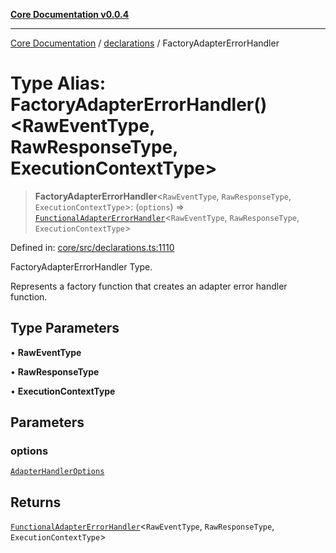 [**Core Documentation v0.0.4**](../../README.md)

***

[Core Documentation](../../modules.md) / [declarations](../README.md) / FactoryAdapterErrorHandler

# Type Alias: FactoryAdapterErrorHandler()\<RawEventType, RawResponseType, ExecutionContextType\>

> **FactoryAdapterErrorHandler**\<`RawEventType`, `RawResponseType`, `ExecutionContextType`\>: (`options`) => [`FunctionalAdapterErrorHandler`](FunctionalAdapterErrorHandler.md)\<`RawEventType`, `RawResponseType`, `ExecutionContextType`\>

Defined in: [core/src/declarations.ts:1110](https://github.com/stonemjs/core/blob/8c14a336c794eb98d8513b950cb1c2786962eaaf/src/declarations.ts#L1110)

FactoryAdapterErrorHandler Type.

Represents a factory function that creates an adapter error handler function.

## Type Parameters

• **RawEventType**

• **RawResponseType**

• **ExecutionContextType**

## Parameters

### options

[`AdapterHandlerOptions`](../interfaces/AdapterHandlerOptions.md)

## Returns

[`FunctionalAdapterErrorHandler`](FunctionalAdapterErrorHandler.md)\<`RawEventType`, `RawResponseType`, `ExecutionContextType`\>
